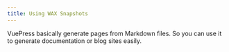 ```yaml
---
title: Using WAX Snapshots
---
```


VuePress basically generate pages from Markdown files. So you can use it to generate documentation or blog sites easily.
